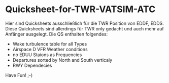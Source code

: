 # Quicksheet-for-TWR-VATSIM-ATC

Hier sind Quicksheets ausschließlich für die TWR Position von EDDF, EDDS.
Diese Quicksheets sind allerdings für TWR only gedacht und auch mehr auf Anfänger ausgelegt.
Die QS enthalten folgendes:
- Wake turbulence table for all Types
- Airspace D VFR Weather conditions
- no EDUU Staions as Frequencies
- Departures sorted by North and South verticaly
- RWY Dependecies

Have Fun! ;-)

